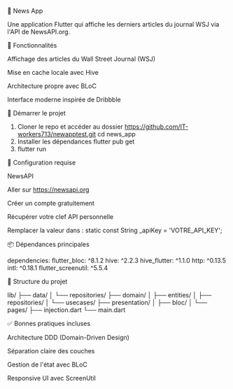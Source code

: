 📱 News App

Une application Flutter qui affiche les derniers articles du journal WSJ via l'API de NewsAPI.org.

🔧 Fonctionnalités

Affichage des articles du Wall Street Journal (WSJ)

Mise en cache locale avec Hive

Architecture propre avec BLoC

Interface moderne inspirée de Dribbble

🚀 Démarrer le projet

1. Cloner le repo et accéder au dossier
   https://github.com/IT-workers713/newapptest.git
   cd news_app
2. Installer les dépendances
   flutter pub get
3. flutter run

🧪 Configuration requise

NewsAPI

Aller sur https://newsapi.org

Créer un compte gratuitement

Récupérer votre clef API personnelle

Remplacer la valeur dans :
static const String _apiKey = 'VOTRE_API_KEY';


📦 Dépendances principales

dependencies:
flutter_bloc: ^8.1.2
hive: ^2.2.3
hive_flutter: ^1.1.0
http: ^0.13.5
intl: ^0.18.1
flutter_screenutil: ^5.5.4

📁 Structure du projet

lib/
├── data/
│   └── repositories/
├── domain/
│   ├── entities/
│   ├── repositories/
│   └── usecases/
├── presentation/
│   ├── bloc/
│   └── pages/
├── injection.dart
└── main.dart

✅ Bonnes pratiques incluses

Architecture DDD (Domain-Driven Design)

Séparation claire des couches

Gestion de l'état avec BLoC

Responsive UI avec ScreenUtil